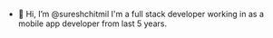 - 👋 Hi, I’m @sureshchitmil
I'm a full stack developer working in as a mobile app developer from last 5 years. 

<!---
sureshchitmil/sureshchitmil is a ✨ special ✨ repository because its `README.md` (this file) appears on your GitHub profile.
You can click the Preview link to take a look at your changes.
--->
